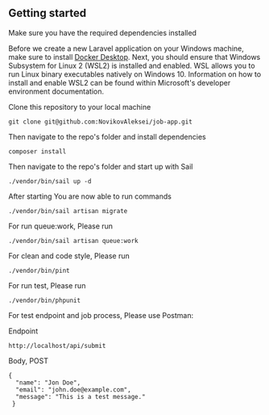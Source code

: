 ## Getting started

Make sure you have the required dependencies installed

Before we create a new Laravel application on your Windows machine,
make sure to install <a href="https://www.docker.com/products/docker-desktop/">Docker Desktop</a>. Next, you should ensure that
Windows Subsystem for Linux 2 (WSL2) is installed and enabled.
WSL allows you to run Linux binary executables natively on Windows 10.
Information on how to install and enable WSL2 can be found within Microsoft's
developer environment documentation.

Clone this repository to your local machine

```
git clone git@github.com:NovikovAleksei/job-app.git
```

Then navigate to the repo's folder and install dependencies

```
composer install
```

Then navigate to the repo's folder and start up with Sail

```
./vendor/bin/sail up -d
```

After starting You are now able to run commands


```
./vendor/bin/sail artisan migrate
```

For run queue:work, Please run 


```
./vendor/bin/sail artisan queue:work
```

For clean and code style, Please run 


```
./vendor/bin/pint
```

For run test, Please run 


```
./vendor/bin/phpunit
```

For test endpoint and job process, Please use Postman:

Endpoint
```
http://localhost/api/submit
```
Body, POST
```
{
  "name": "Jon Doe",
  "email": "john.doe@example.com",
  "message": "This is a test message."
 }
```

